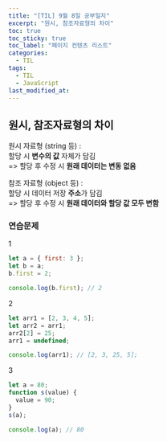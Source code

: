 ```yaml
---
title: "[TIL] 9월 8일 공부일지"
excerpt: "원시, 참조자료형의 차이"
toc: true
toc_sticky: true
toc_label: "페이지 컨텐츠 리스트"
categories:
  - TIL
tags:
  - TIL
  - JavaScript
last_modified_at:
---
```


## 원시, 참조자료형의 차이

원시 자료형 (string 등) :  
할당 시 **변수의 값** 자체가 담김  
=> 할당 후 수정 시 **원래 데이터는 변동 없음**

참조 자료형 (object 등) :  
할당 시 데이터 저장 **주소**가 담김  
=> 할당 후 수정 시 **원래 데이터와 할당 값 모두 변함**

### 연습문제

1

```javascript
let a = { first: 3 };
let b = a;
b.first = 2;

console.log(b.first); // 2
```

2

```javascript
let arr1 = [2, 3, 4, 5];
let arr2 = arr1;
arr2[2] = 25;
arr1 = undefined;

console.log(arr1); // [2, 3, 25, 5];
```

3

```javascript
let a = 80;
function s(value) {
  value = 90;
}
s(a);

console.log(a); // 80
```
